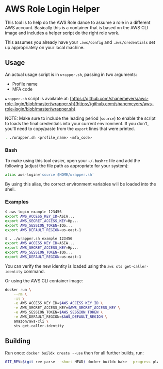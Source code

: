# AWS Role Login Helper

This tool is to help do the AWS Role dance to assume a role in a different
AWS account. Basically this is a container that is based on the AWS CLI image
and includes a helper script do the right role work.

This assumes you already have your `.aws/config` and `.aws/credentials` set
up appropriately on your local machine.

## Usage

An actual usage script is in `wrapper.sh`, passing in two arguments:

*   Profile name
*   MFA code

`wrapper.sh` script is available at: [https://github.com/shanemeyers/aws-role-login/blob/master/wrapper.sh](https://github.com/shanemeyers/aws-role-login/blob/master/wrapper.sh)

NOTE: Make sure to include the leading period (`source`) to enable the script
to loads the final credentials into your current environment. If you don't,
you'll need to copy/paste from the `export` lines that were printed.

```bash
. ./wrapper.sh <profile_name> <mfa_code>
```

### Bash

To make using this tool easier, open your `~/.bashrc` file and add the
following (adjust the file path as appropriate for your system):

```bash
alias aws-login='source $HOME/wrapper.sh'
```

By using this alias, the correct environment variables will be loaded into the shell.

### Examples

```bash
$ aws-login example 123456
export AWS_ACCESS_KEY_ID=ASIA...
export AWS_SECRET_ACCESS_KEY=Hp...
export AWS_SESSION_TOKEN=IQo...
export AWS_DEFAULT_REGION=us-east-1
```

```bash
$ . ./wrapper.sh example 123456
export AWS_ACCESS_KEY_ID=ASIA...
export AWS_SECRET_ACCESS_KEY=Hp...
export AWS_SESSION_TOKEN=IQo...
export AWS_DEFAULT_REGION=us-east-1
```

You can verify the new identity is loaded using the
`aws sts get-caller-identity` command.

Or using the AWS CLI container image:

```bash
docker run \
    --rm \
    -it \
    -e AWS_ACCESS_KEY_ID=$AWS_ACCESS_KEY_ID \
    -e AWS_SECRET_ACCESS_KEY=$AWS_SECRET_ACCESS_KEY \
    -e AWS_SESSION_TOKEN=$AWS_SESSION_TOKEN \
    -e AWS_DEFAULT_REGION=$AWS_DEFAULT_REGION \
    amazon/aws-cli \
    sts get-caller-identity
```

## Building

Run once: `docker buildx create --use` then for all further builds, run:

```bash
GIT_REV=$(git rev-parse --short HEAD) docker buildx bake --progress plain --push
```
